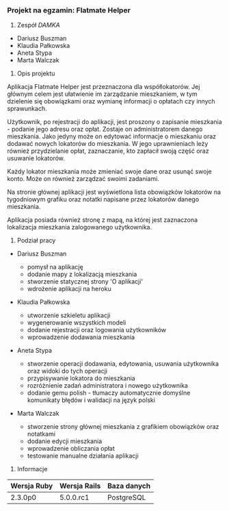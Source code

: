 ### Projekt na egzamin: Flatmate Helper

1. Zespół _DAMKA_

  * Dariusz Buszman
  * Klaudia Pałkowska
  * Aneta Stypa
  * Marta Walczak

1. Opis projektu

  Aplikacja Flatmate Helper jest przeznaczona dla współlokatorów. Jej głównym celem jest ułatwienie im zarządzanie mieszkaniem, w tym dzielenie się obowiązkami oraz wymianę informacji o opłatach czy innych sprawunkach.

  Użytkownik, po rejestracji do aplikacji, jest proszony o zapisanie mieszkania - podanie jego adresu oraz opłat. Zostaje on administratorem danego mieszkania. Jako jedyny może on edytować informacje o mieszkaniu oraz dodawać nowych lokatorów do mieszkania. W jego uprawnieniach leży również przydzielanie opłat, zaznaczanie, kto zapłacił swoją część oraz usuwanie lokatorów.

  Każdy lokator mieszkania może zmieniać swoje dane oraz usunąć swoje konto. Może on również zarządzać swoimi zadaniami.

  Na stronie głównej aplikacji jest wyświetlona lista obowiązków lokatorów na tygodniowym grafiku oraz notatki napisane przez lokatorów danego mieszkania.
  
  Aplikacja posiada również stronę z mapą, na której jest zaznaczona lokalizacja mieszkania zalogowanego użytkownika. 

1. Podział pracy

  - Dariusz Buszman
    - pomysł na aplikację
    - dodanie mapy z lokalizacją mieszkania
    - stworzenie statycznej strony 'O aplikacji'
    - wdrożenie aplikacji na heroku

  - Klaudia Pałkowska
    - utworzenie szkieletu aplikacji
    - wygenerowanie wszystkich modeli
    - dodanie rejestracji oraz logowania użytkowników
    - wprowadzenie dodawania mieszkania

  - Aneta Stypa
    - stworzenie operacji dodawania, edytowania, usuwania użytkownika oraz widoki do tych operacji
    - przypisywanie lokatora do mieszkania
    - rozróżnienie zadań administratora i nowego użytkownika
    - dodanie gemu polish - tłumaczy automatycznie domyślne komunikaty błędów i walidacji na język polski

  - Marta Walczak
    - stworzenie strony głównej mieszkania z grafikiem obowiązków oraz notatkami
    - dodanie edycji mieszkania
    - wprowadzenie obliczania opłat
    - testowanie manualne działania aplikacji


1. Informacje 

Wersja Ruby|Wersja Rails|Baza danych|
|---|---|---|
|2.3.0p0|5.0.0.rc1|PostgreSQL|
